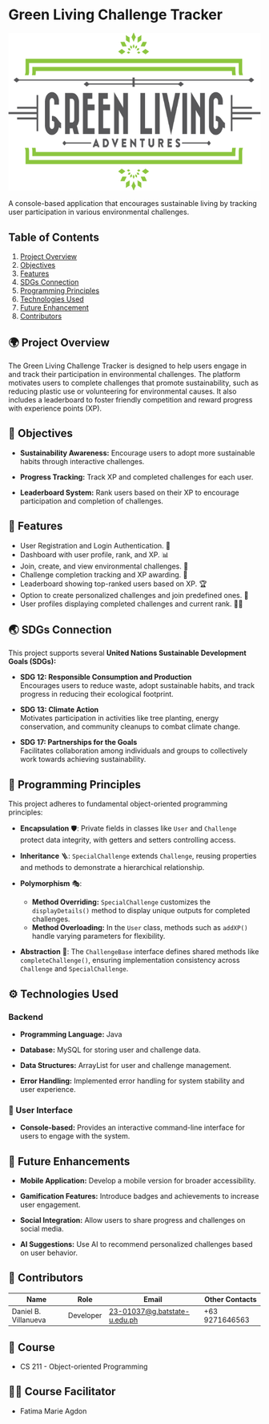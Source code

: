 # Green Living Challenge Tracker

<img src="https://raw.githubusercontent.com/danielbvillanueva/Green-Living-Challenge-Tracker/main/green2-single-cropped-01.png" alt="Green Living Challenge Tracker" style="width: 600px; background-color: transparent;">

A console-based application that encourages sustainable living by tracking user participation in various environmental challenges.

## Table of Contents
1. [Project Overview](#-project-overview)  
2. [Objectives](#-objectives)  
3. [Features](#-features)  
4. [SDGs Connection](#-sdgs-connection)  
5. [Programming Principles](#-programming-principles)  
6. [Technologies Used](#backend)  
7. [Future Enhancement](#-future-enhancements)  
8. [Contributors](#-contributors)  

## 🌍 Project Overview
The Green Living Challenge Tracker is designed to help users engage in and track their participation in environmental challenges. The platform motivates users to complete challenges that promote sustainability, such as reducing plastic use or volunteering for environmental causes. It also includes a leaderboard to foster friendly competition and reward progress with experience points (XP).

## 🎯 Objectives
- **Sustainability Awareness:** Encourage users to adopt more sustainable habits through interactive challenges.
  
- **Progress Tracking:** Track XP and completed challenges for each user.
  
- **Leaderboard System:** Rank users based on their XP to encourage participation and completion of challenges.  

## 🚀 Features
- User Registration and Login Authentication. 🔐  
- Dashboard with user profile, rank, and XP. 📊  
- Join, create, and view environmental challenges. 🌱  
- Challenge completion tracking and XP awarding. 🎉  
- Leaderboard showing top-ranked users based on XP. 🏆  
- Option to create personalized challenges and join predefined ones. 🔧  
- User profiles displaying completed challenges and current rank. 🧑‍💻  

## 🌏 SDGs Connection
This project supports several **United Nations Sustainable Development Goals (SDGs):**

- **SDG 12: Responsible Consumption and Production**  
  Encourages users to reduce waste, adopt sustainable habits, and track progress in reducing their ecological footprint.  

- **SDG 13: Climate Action**  
  Motivates participation in activities like tree planting, energy conservation, and community cleanups to combat climate change.  

- **SDG 17: Partnerships for the Goals**  
  Facilitates collaboration among individuals and groups to collectively work towards achieving sustainability.  

## 🧩 Programming Principles
This project adheres to fundamental object-oriented programming principles:

- **Encapsulation** 🛡️: Private fields in classes like `User` and `Challenge` protect data integrity, with getters and setters controlling access.
  
- **Inheritance** 🪜: `SpecialChallenge` extends `Challenge`, reusing properties and methods to demonstrate a hierarchical relationship.
  
- **Polymorphism** 🎭:  
  - **Method Overriding:** `SpecialChallenge` customizes the `displayDetails()` method to display unique outputs for completed challenges.  
  - **Method Overloading:** In the `User` class, methods such as `addXP()` handle varying parameters for flexibility.
    
- **Abstraction** 🎨: The `ChallengeBase` interface defines shared methods like `completeChallenge()`, ensuring implementation consistency across `Challenge` and `SpecialChallenge`.  

## ⚙️ Technologies Used
### Backend
- **Programming Language:** Java
  
- **Database:** MySQL for storing user and challenge data.
  
- **Data Structures:** ArrayList for user and challenge management.
  
- **Error Handling:** Implemented error handling for system stability and user experience.  

### 👥 User Interface
- **Console-based:** Provides an interactive command-line interface for users to engage with the system.

## 🚀 Future Enhancements

- **Mobile Application:** Develop a mobile version for broader accessibility.

- **Gamification Features:** Introduce badges and achievements to increase user engagement.

- **Social Integration:** Allow users to share progress and challenges on social media.

- **AI Suggestions:** Use AI to recommend personalized challenges based on user behavior.

## 👷 Contributors
| Name                    | Role       | Email                          | Other Contacts        |  
|-------------------------|------------|--------------------------------|-----------------------|  
| Daniel B. Villanueva    | Developer  | 23-01037@g.batstate-u.edu.ph   | +63 9271646563        |  

## 📘 Course  
- CS 211 - Object-oriented Programming

## 🧑‍🏫 Course Facilitator  
- Fatima Marie Agdon
